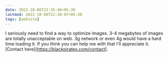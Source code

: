 ```yaml
---
date: 2022-10-06T22:35:46+05:30
lastmod: 2022-10-06T22:38:07+05:30
tags: [website]
---
```


I seriously need to find a way to optimize images. 3-4 megabytes of images are totally unacceptable on web. 3g network or even 4g would have a hard time loading it. If you think you can help me with that I'll appreciate it. [Contact here](https://blackpiratex.com/contact].
